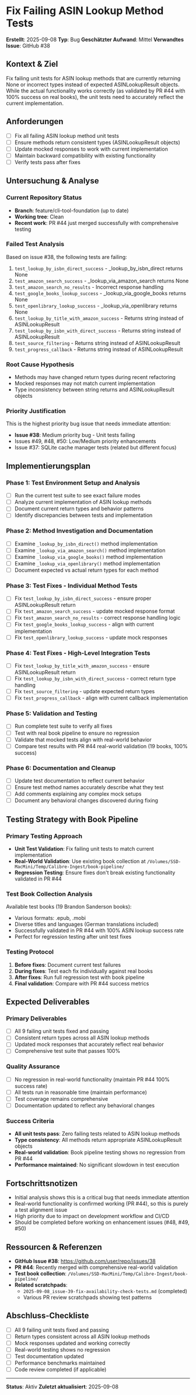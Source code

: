 # Fix Failing ASIN Lookup Method Tests

**Erstellt**: 2025-09-08
**Typ**: Bug
**Geschätzter Aufwand**: Mittel
**Verwandtes Issue**: GitHub #38

## Kontext & Ziel
Fix failing unit tests for ASIN lookup methods that are currently returning None or incorrect types instead of expected ASINLookupResult objects. While the actual functionality works correctly (as validated by PR #44 with 100% success on real books), the unit tests need to accurately reflect the current implementation.

## Anforderungen
- [ ] Fix all failing ASIN lookup method unit tests
- [ ] Ensure methods return consistent types (ASINLookupResult objects)
- [ ] Update mocked responses to work with current implementation
- [ ] Maintain backward compatibility with existing functionality
- [ ] Verify tests pass after fixes

## Untersuchung & Analyse

### Current Repository Status
- **Branch**: feature/cli-tool-foundation (up to date)
- **Working tree**: Clean
- **Recent work**: PR #44 just merged successfully with comprehensive testing

### Failed Test Analysis
Based on issue #38, the following tests are failing:
1. `test_lookup_by_isbn_direct_success` - _lookup_by_isbn_direct returns None
2. `test_amazon_search_success` - _lookup_via_amazon_search returns None
3. `test_amazon_search_no_results` - Incorrect response handling
4. `test_google_books_lookup_success` - _lookup_via_google_books returns None
5. `test_openlibrary_lookup_success` - _lookup_via_openlibrary returns None
6. `test_lookup_by_title_with_amazon_success` - Returns string instead of ASINLookupResult
7. `test_lookup_by_isbn_with_direct_success` - Returns string instead of ASINLookupResult
8. `test_source_filtering` - Returns string instead of ASINLookupResult
9. `test_progress_callback` - Returns string instead of ASINLookupResult

### Root Cause Hypothesis
- Methods may have changed return types during recent refactoring
- Mocked responses may not match current implementation
- Type inconsistency between string returns and ASINLookupResult objects

### Priority Justification
This is the highest priority bug issue that needs immediate attention:
- **Issue #38**: Medium priority bug - Unit tests failing
- Issues #49, #48, #50: Low/Medium priority enhancements
- Issue #37: SQLite cache manager tests (related but different focus)

## Implementierungsplan

### Phase 1: Test Environment Setup and Analysis
- [ ] Run the current test suite to see exact failure modes
- [ ] Analyze current implementation of ASIN lookup methods
- [ ] Document current return types and behavior patterns
- [ ] Identify discrepancies between tests and implementation

### Phase 2: Method Investigation and Documentation
- [ ] Examine `_lookup_by_isbn_direct()` method implementation
- [ ] Examine `_lookup_via_amazon_search()` method implementation
- [ ] Examine `_lookup_via_google_books()` method implementation
- [ ] Examine `_lookup_via_openlibrary()` method implementation
- [ ] Document expected vs actual return types for each method

### Phase 3: Test Fixes - Individual Method Tests
- [ ] Fix `test_lookup_by_isbn_direct_success` - ensure proper ASINLookupResult return
- [ ] Fix `test_amazon_search_success` - update mocked response format
- [ ] Fix `test_amazon_search_no_results` - correct response handling logic
- [ ] Fix `test_google_books_lookup_success` - align with current implementation
- [ ] Fix `test_openlibrary_lookup_success` - update mock responses

### Phase 4: Test Fixes - High-Level Integration Tests
- [ ] Fix `test_lookup_by_title_with_amazon_success` - ensure ASINLookupResult return
- [ ] Fix `test_lookup_by_isbn_with_direct_success` - correct return type handling
- [ ] Fix `test_source_filtering` - update expected return types
- [ ] Fix `test_progress_callback` - align with current callback implementation

### Phase 5: Validation and Testing
- [ ] Run complete test suite to verify all fixes
- [ ] Test with real book pipeline to ensure no regression
- [ ] Validate that mocked tests align with real-world behavior
- [ ] Compare test results with PR #44 real-world validation (19 books, 100% success)

### Phase 6: Documentation and Cleanup
- [ ] Update test documentation to reflect current behavior
- [ ] Ensure test method names accurately describe what they test
- [ ] Add comments explaining any complex mock setups
- [ ] Document any behavioral changes discovered during fixing

## Testing Strategy with Book Pipeline

### Primary Testing Approach
- **Unit Test Validation**: Fix failing unit tests to match current implementation
- **Real-World Validation**: Use existing book collection at `/Volumes/SSD-MacMini/Temp/Calibre-Ingest/book-pipeline/`
- **Regression Testing**: Ensure fixes don't break existing functionality validated in PR #44

### Test Book Collection Analysis
Available test books (19 Brandon Sanderson books):
- Various formats: .epub, .mobi
- Diverse titles and languages (German translations included)
- Successfully validated in PR #44 with 100% ASIN lookup success rate
- Perfect for regression testing after unit test fixes

### Testing Protocol
1. **Before fixes**: Document current test failures
2. **During fixes**: Test each fix individually against real books
3. **After fixes**: Run full regression test with book pipeline
4. **Final validation**: Compare with PR #44 success metrics

## Expected Deliverables

### Primary Deliverables
- [ ] All 9 failing unit tests fixed and passing
- [ ] Consistent return types across all ASIN lookup methods
- [ ] Updated mock responses that accurately reflect real behavior
- [ ] Comprehensive test suite that passes 100%

### Quality Assurance
- [ ] No regression in real-world functionality (maintain PR #44 100% success rate)
- [ ] All tests run in reasonable time (maintain performance)
- [ ] Test coverage remains comprehensive
- [ ] Documentation updated to reflect any behavioral changes

### Success Criteria
- **All unit tests pass**: Zero failing tests related to ASIN lookup methods
- **Type consistency**: All methods return appropriate ASINLookupResult objects
- **Real-world validation**: Book pipeline testing shows no regression from PR #44
- **Performance maintained**: No significant slowdown in test execution

## Fortschrittsnotizen
- Initial analysis shows this is a critical bug that needs immediate attention
- Real-world functionality is confirmed working (PR #44), so this is purely a test alignment issue
- High priority due to impact on development workflow and CI/CD
- Should be completed before working on enhancement issues (#48, #49, #50)

## Ressourcen & Referenzen
- **GitHub Issue #38**: https://github.com/user/repo/issues/38
- **PR #44**: Recently merged with comprehensive real-world validation
- **Test book collection**: `/Volumes/SSD-MacMini/Temp/Calibre-Ingest/book-pipeline/`
- **Related scratchpads**: 
  - `2025-09-08_issue-39-fix-availability-check-tests.md` (completed)
  - Various PR review scratchpads showing test patterns

## Abschluss-Checkliste
- [ ] All 9 failing unit tests fixed and passing
- [ ] Return types consistent across all ASIN lookup methods
- [ ] Mock responses updated and working correctly
- [ ] Real-world testing shows no regression
- [ ] Test documentation updated
- [ ] Performance benchmarks maintained
- [ ] Code review completed (if applicable)

---
**Status**: Aktiv
**Zuletzt aktualisiert**: 2025-09-08